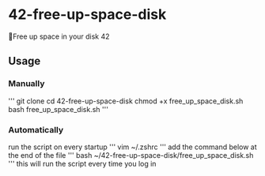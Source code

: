 # 42-free-up-space-disk
🧹Free up space in your disk 42

## Usage
### Manually
'''
git clone 
cd 42-free-up-space-disk
chmod +x free_up_space_disk.sh
bash free_up_space_disk.sh
'''

### Automatically
run the script on every startup
'''
vim ~/.zshrc
'''
add the command below at the end of the file
'''
bash ~/42-free-up-space-disk/free_up_space_disk.sh
'''
this will run the script every time you log in
